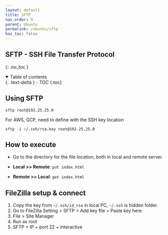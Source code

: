 ```yaml
---
layout: default    
title: SFTP
nav_order: 9
parent: Ubuntu
permalink: /ubuntu/sftp
has_toc: false
---
```


## SFTP - SSH File Transfer Protocol
{: .no_toc } 

<details open markdown="block">
  <summary>
    Table of contents
  </summary>
  {: .text-delta }
- TOC
{:toc}
</details>


## Using SFTP

```
sftp root@192.25.25.0
```

For AWS, GCP, need to define with the SSH key location

```
sftp -i ~/.ssh/rsa.key root@192.25.25.0
```

## How to execute

* Go to the directory for the file location, both in local and remote server.

* **Local >> Remote**: `put index.html` 
* **Remote >> Local**: `get index.html`

## FileZilla setup & connect 

1. Copy the key from `~/.ssh/id_rsa` in local PC, `~/.ssh` is hidden folder. 
2. Go to FileZilla Setting > SFTP > Add key file > Paste key here. 
3. File > Site Manager
4. Run as root 
5. SFTP > IP + port 22 + interactive 
